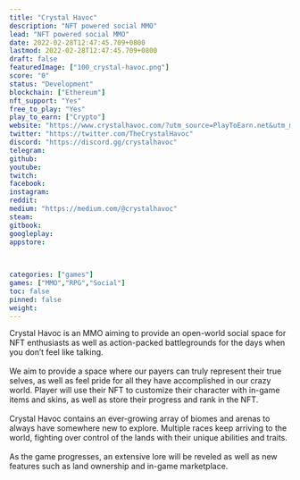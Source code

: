 ```yaml
---
title: "Crystal Havoc"
description: "NFT powered social MMO"
lead: "NFT powered social MMO"
date: 2022-02-28T12:47:45.709+0800
lastmod: 2022-02-28T12:47:45.709+0800
draft: false
featuredImage: ["100_crystal-havoc.png"]
score: "0"
status: "Development"
blockchain: ["Ethereum"]
nft_support: "Yes"
free_to_play: "Yes"
play_to_earn: ["Crypto"]
website: "https://www.crystalhavoc.com/?utm_source=PlayToEarn.net&utm_medium=organic&utm_campaign=gamepage"
twitter: "https://twitter.com/TheCrystalHavoc"
discord: "https://discord.gg/crystalhavoc"
telegram: 
github: 
youtube: 
twitch: 
facebook: 
instagram: 
reddit: 
medium: "https://medium.com/@crystalhavoc"
steam: 
gitbook: 
googleplay: 
appstore: 

  
    
categories: ["games"]
games: ["MMO","RPG","Social"]
toc: false
pinned: false
weight: 
---
```

Crystal Havoc is an MMO aiming to provide an open-world social space for NFT enthusiasts as well as action-packed battlegrounds for the days when you don’t feel like talking.<br> <br> We aim to provide a space where our payers can truly represent their true selves, as well as feel pride for all they have accomplished in our crazy world. Player will use their NFT to customize their character with in-game items and skins, as well as store their progress and rank in the NFT. <br> <br> Crystal Havoc contains an ever-growing array of biomes and arenas to always have somewhere new to explore. Multiple races keep arriving to the world, fighting over control of the lands with their unique abilities and traits.<br> <br> As the game progresses, an extensive lore will be reveled as well as new features such as land ownership and in-game marketplace.